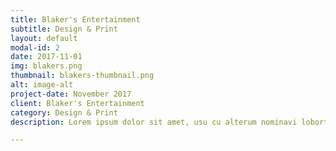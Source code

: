```yaml
---
title: Blaker's Entertainment
subtitle: Design & Print
layout: default
modal-id: 2
date: 2017-11-01
img: blakers.png
thumbnail: blakers-thumbnail.png
alt: image-alt
project-date: November 2017
client: Blaker's Entertainment
category: Design & Print
description: Lorem ipsum dolor sit amet, usu cu alterum nominavi lobortis. At duo novum diceret. Tantas apeirian vix et, usu sanctus postulant inciderint ut, populo diceret necessitatibus in vim. Cu eum dicam feugiat noluisse.

---
```

